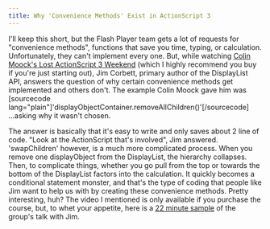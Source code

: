 ```yaml
---
title: Why 'Convenience Methods' Exist in ActionScript 3
---
```


I'll keep this short, but the Flash Player team gets a lot of requests for "convenience methods", functions that save you time, typing, or calculation. Unfortunately, they can't implement every one. But, while watching <a title="O'Reilly Media - Colin Moock's Lost ActionScript 3.0 Weekend" href="http://oreilly.com/store/law.csp">Colin Moock's Lost ActionScript 3 Weekend</a> (which I highly recommend you buy if you're just starting out), Jim Corbett, primary author of the DisplayList API, answers the question of why certain convenience methods get implemented and others don't. The example Colin Moock gave him was [sourcecode lang="plain"]'displayObjectContainer.removeAllChildren()'[/sourcecode] ...asking why it wasn't chosen.

The answer is basically that it's easy to write and only saves about 2 line of code. "Look at the ActionScript that's involved", Jim answered. 'swapChildren' however, is a much more complicated process. When you remove one displayObject from the DisplayList, the hierarchy collapses. Then, to complicate things, whether you go pull from the top or towards the bottom of the DisplayList factors into the calculation. It quickly becomes a conditional statement monster, and that's the type of coding that people like Jim want to help us with by creating these convenience methods. Pretty interesting, huh? The video I mentioned is only available if you purchase the course, but, to whet your appetite, here is a <a title="Adobe TV - Lost AS3 Weekend" href="http://tv.adobe.com/watch/colin-moocks-lost-actionscript-weekend/the-display-list/">22 minute sample</a> of the group's talk with Jim.

